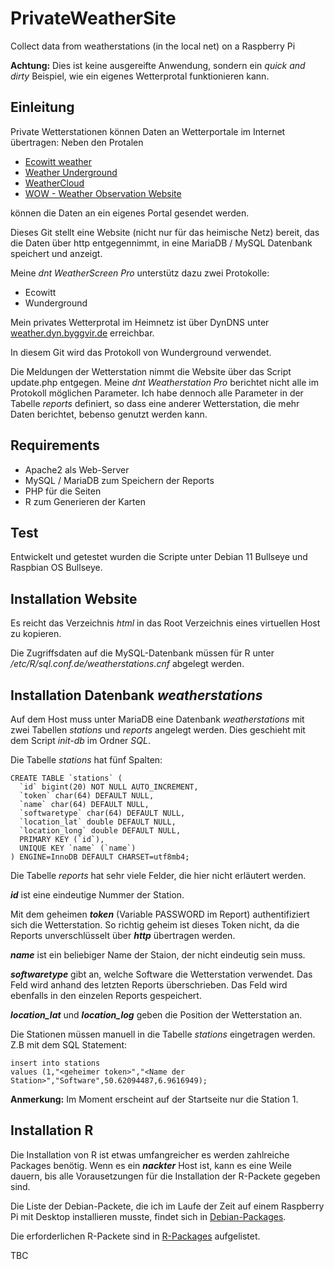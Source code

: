 # PrivateWeatherSite
Collect data from weatherstations (in the local net) on a Raspberry Pi

**Achtung:** Dies ist keine ausgereifte Anwendung, sondern ein *quick and dirty* Beispiel, wie ein eigenes Wetterprotal funktionieren kann.

## Einleitung

Private Wetterstationen können Daten an Wetterportale im Internet übertragen: Neben den Protalen

  * [Ecowitt weather](https://www.ecowitt.net)
  * [Weather Underground](https://WeatherUnderground.com)
  * [WeatherCloud](https://weathercloud.net/)
  * [WOW - Weather Observation Website](www.WeatherObservationWebsite.com)

können die Daten an ein eigenes Portal gesendet werden.

Dieses Git stellt eine Website (nicht nur für das heimische Netz) bereit, das die Daten über http entgegennimmt, in eine MariaDB / MySQL Datenbank speichert und anzeigt.

Meine *dnt WeatherScreen Pro* unterstütz dazu zwei Protokolle:

  * Ecowitt
  * Wunderground

Mein privates Wetterprotal im Heimnetz ist über DynDNS unter [weather.dyn.byggvir.de](https://weather.dyn.byggvir.de) erreichbar.

In diesem Git wird das Protokoll von Wunderground verwendet.

Die Meldungen der Wetterstation nimmt die Website über das Script update.php entgegen. Meine *dnt Weatherstation Pro* berichtet nicht alle im Protokoll möglichen Parameter. Ich habe dennoch alle Parameter in der  Tabelle *reports* definiert, so dass eine anderer Wetterstation, die mehr Daten berichtet, bebenso genutzt werden kann.

## Requirements

  * Apache2 als Web-Server
  * MySQL / MariaDB zum Speichern der Reports
  * PHP für die Seiten
  * R zum Generieren der Karten

## Test

Entwickelt und getestet wurden die Scripte unter Debian 11 Bullseye und Raspbian OS Bullseye.

## Installation Website

Es reicht das Verzeichnis *html* in das Root Verzeichnis eines virtuellen Host zu kopieren.

Die Zugriffsdaten auf die MySQL-Datenbank müssen für R unter */etc/R/sql.conf.de/weatherstations.cnf* abgelegt werden.

## Installation Datenbank *weatherstations*

Auf dem Host muss unter MariaDB eine Datenbank *weatherstations* mit zwei Tabellen *stations* und *reports* angelegt werden. Dies geschieht mit dem Script *init-db* im Ordner *SQL*.

Die Tabelle *stations* hat fünf Spalten:

```
CREATE TABLE `stations` (
  `id` bigint(20) NOT NULL AUTO_INCREMENT,
  `token` char(64) DEFAULT NULL,
  `name` char(64) DEFAULT NULL,
  `softwaretype` char(64) DEFAULT NULL,
  `location_lat` double DEFAULT NULL,
  `location_long` double DEFAULT NULL,
  PRIMARY KEY (`id`),
  UNIQUE KEY `name` (`name`)
) ENGINE=InnoDB DEFAULT CHARSET=utf8mb4;
```

Die Tabelle *reports* hat sehr viele Felder, die hier nicht erläutert werden.

***id*** ist eine eindeutige Nummer der Station.

Mit dem geheimen ***token*** (Variable PASSWORD im Report) authentifiziert sich die Wetterstation. So richtig geheim ist dieses Token nicht, da die Reports unverschlüsselt über ***http*** übertragen werden.

***name*** ist ein beliebiger Name der Staion, der nicht eindeutig sein muss.

***softwaretype*** gibt an, welche Software die Wetterstation verwendet. Das Feld wird anhand des letzten Reports überschrieben. Das Feld wird ebenfalls in den einzelen Reports gespeichert.

***location_lat*** und ***location_log*** geben die Position der Wetterstation an.

Die Stationen müssen manuell in die Tabelle *stations* eingetragen werden. Z.B mit dem SQL Statement:

    insert into stations
    values (1,"<geheimer token>","<Name der Station>","Software",50.62094487,6.9616949);

**Anmerkung:** Im Moment erscheint auf der Startseite nur die Station 1.

## Installation R

Die Installation von R ist etwas umfangreicher es werden zahlreiche Packages benötig. Wenn es ein ***nackter*** Host ist, kann es eine Weile dauern, bis alle Vorausetzungen für die Installation der R-Packete gegeben sind.

Die Liste der Debian-Packete, die ich im Laufe der Zeit auf einem Raspberry Pi mit Desktop installieren musste, findet sich in [Debian-Packages](Debian-Packages.md).

Die erforderlichen R-Packete sind in [R-Packages](R-Packages.md) aufgelistet.

TBC
